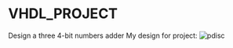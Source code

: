 # VHDL_PROJECT
 Design a three 4-bit numbers adder
 My design for project:
 ![pdisc](https://github.com/Hiba-Saabneh/VHDL_PROJECT/assets/121882823/04fdc0cc-ce94-4c9b-80c5-bb819044bd81)
 
